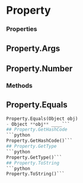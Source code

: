 # Property    

### Properties  
## Property.Args
## Property.Number 
### Methods  
## Property.Equals
```python
Property.Equals(Object obj)
- Object **obj** ____```
## Property.GetHashCode
```python
Property.GetHashCode()```
## Property.GetType
```python
Property.GetType()```
## Property.ToString
```python
Property.ToString()```